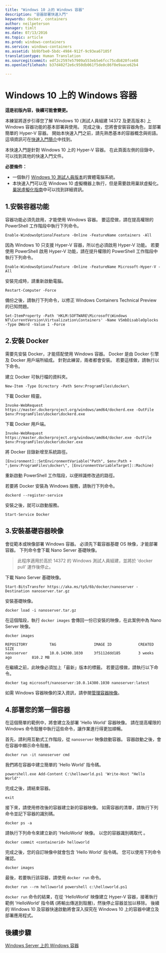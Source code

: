 ```yaml
---
title: "Windows 10 上的 Windows 容器"
description: "容器部署快速入門"
keywords: docker, containers
author: neilpeterson
manager: timlt
ms.date: 07/13/2016
ms.topic: article
ms.prod: windows-containers
ms.service: windows-containers
ms.assetid: bb9bfbe0-5bdc-4984-912f-9c93ea67105f
translationtype: Human Translation
ms.sourcegitcommit: edf2c2597e57909a553eb5e6fcc75cdb820fce68
ms.openlocfilehash: b37d402f2e6c950db061f5de0c86f0e9aace62b4

---
```


# Windows 10 上的 Windows 容器

**這是初版內容，後續可能會變更。** 

本練習將逐步引導您了解 Windows 10 (測試人員組建 14372 及更高版本) 上 Windows 容器功能的基本部署與使用。 完成之後，您將會安裝容器角色，並部署簡單的 Hyper-V 容器。 開始本快速入門之前，請先熟悉基本的容器概念與術語。 這項資訊可在[快速入門簡介](./quick_start.md)中找到。 

本快速入門是針對 Windows 10 上的 Hyper-V 容器。 在此頁面左側的目錄中，可以找到其他的快速入門文件。

**必要條件：**

- 一個執行 [Windows 10 測試人員版本](https://insider.windows.com/)的實體電腦系統。   
- 本快速入門可以在 Windows 10 虛擬機器上執行，但是需要啟用巢狀虛擬化。 [巢狀虛擬化指南](https://msdn.microsoft.com/en-us/virtualization/hyperv_on_windows/user_guide/nesting)中可以找到詳細資訊。

## 1.安裝容器功能

容器功能必須先啟用，才能使用 Windows 容器。 要這麼做，請在提高權限的 PowerShell 工作階段中執行下列命令。 

```none
Enable-WindowsOptionalFeature -Online -FeatureName containers -All
```

因為 Windows 10 只支援 Hyper-V 容器，所以也必須啟用 Hyper-V 功能。 若要使用 PowerShell 啟用 Hyper-V 功能，請在提升權限的 PowerShell 工作階段中執行下列命令。

```none
Enable-WindowsOptionalFeature -Online -FeatureName Microsoft-Hyper-V -All
```

安裝完成時，請重新啟動電腦。

```none
Restart-Computer -Force
```

備份之後，請執行下列命令，以修正 Windows Containers Technical Preview 的已知問題。  

 ```none
Set-ItemProperty -Path 'HKLM:SOFTWARE\Microsoft\Windows NT\CurrentVersion\Virtualization\Containers' -Name VSmbDisableOplocks -Type DWord -Value 1 -Force
```

## 2.安裝 Docker

需要先安裝 Docker，才能搭配使用 Windows 容器。 Docker 是由 Docker 引擎及 Docker 用戶端所組成。 針對此練習，兩者都會安裝。 若要這樣做，請執行以下命令。 

建立 Docker 可執行檔的資料夾。

```none
New-Item -Type Directory -Path $env:ProgramFiles\docker\
```

下載 Docker 精靈。

```none
Invoke-WebRequest https://master.dockerproject.org/windows/amd64/dockerd.exe -OutFile $env:ProgramFiles\docker\dockerd.exe
```

下載 Docker 用戶端。

```none
Invoke-WebRequest https://master.dockerproject.org/windows/amd64/docker.exe -OutFile $env:ProgramFiles\docker\docker.exe
```

將 Docker 目錄新增至系統路徑。

```none
[Environment]::SetEnvironmentVariable("Path", $env:Path + ";$env:ProgramFiles\docker\", [EnvironmentVariableTarget]::Machine)
```

重新啟動 PowerShell 工作階段，以便辨識修改過的路徑。

若要將 Docker 安裝為 Windows 服務，請執行下列命令。

```none
dockerd --register-service
```

安裝之後，就可以啟動服務。

```none
Start-Service Docker
```

## 3.安裝基礎容器映像

會從範本或映像部署 Windows 容器。 必須先下載容器基礎 OS 映像，才能部署容器。 下列命令會下載 Nano Server 基礎映像。
    
> 此程序適用於高於 14372 的 Windows 測試人員組建，並將於 ‘docker pull’ 運作後停止。

下載 Nano Server 基礎映像。 

```none
Start-BitsTransfer https://aka.ms/tp5/6b/docker/nanoserver -Destination nanoserver.tar.gz
```

安裝基礎映像。

```none  
docker load -i nanoserver.tar.gz
```

在這個階段，執行 `docker images` 會傳回一份已安裝的映像，在此案例中為 Nano Server 映像。

```none
docker images

REPOSITORY          TAG                 IMAGE ID            CREATED             SIZE
nanoserver          10.0.14300.1030     3f5112ddd185        3 weeks ago         810.2 MB
```

在繼續之前，此映像必須加上「最新」版本的標籤。 若要這樣做，請執行以下命令。

```none
docker tag microsoft/nanoserver:10.0.14300.1030 nanoserver:latest
```

如需 Windows 容器映像的深入資訊，請參閱[管理容器映像](../management/manage_images.md)。

## 4.部署您的第一個容器

在這個簡單的範例中，將會建立及部署 'Hello World' 容器映像。 請在提高權限的 Windows 命令殼層中執行這些命令，讓作業進行得更加順暢。

首先，請利用互動式工作階段，從 `nanoserver` 映像啟動容器。 容器啟動之後，會在容器中顯示命令殼層。  

```none
docker run -it nanoserver cmd
```

我們將在容器中建立簡單的 'Hello World' 指令碼。

```none
powershell.exe Add-Content C:\helloworld.ps1 'Write-Host "Hello World"'
```   

完成之後，請結束容器。

```none
exit
```

接下來，請使用修改後的容器建立新的容器映像。 如需容器的清單，請執行下列命令並記下容器的識別碼。

```none
docker ps -a
```

請執行下列命令來建立新的 'HelloWorld' 映像。 以您的容器識別碼取代 <containerid>。

```none
docker commit <containerid> helloworld
```

完成之後，您的自訂映像中就會包含 'Hello World' 指令碼。 您可以使用下列命令確認。

```none
docker images
```

最後，若要執行該容器，請使用 `docker run` 命令。

```none
docker run --rm helloworld powershell c:\helloworld.ps1
```

`docker run` 命令的結果，在從 'HelloWorld’ 映像建立 Hyper-V 容器，接著執行範例 'HelloWorld’ 指令碼 (將輸出傳送到殼層)，然後停止容器並加以移除。 後續的 Windows 10 及容器快速啟動將會深入探究在 Windows 10 上的容器中建立及部署應用程式。

## 後續步驟

[Windows Server 上的 Windows 容器](./quick_start_windows_server.md)





<!--HONumber=Jul16_HO2-->


